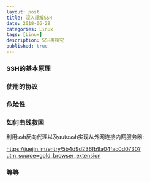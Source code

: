 ```yaml
---
layout: post
title: 深入理解SSH
date: 2018-06-29
categories: Linux
tags: [Linux]
description: SSH再探究
published: true
---
```


### SSH的基本原理

### 使用的协议

### 危险性

### 如何曲线救国

利用ssh反向代理以及autossh实现从外网连接内网服务器: 

https://juejin.im/entry/5b4d9d236fb9a04fac0d0730?utm_source=gold_browser_extension

### 等等